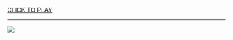 
<a href="https://premium76.site?title=unblocked_games_9+&ref=13M">CLICK TO PLAY</a></h3>
<hr>

<a href="https://premium76.site?title=unblocked_games_9+&ref=13M"><img src="https://clearcache.store/games.png"></a>


